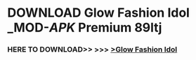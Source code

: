 # DOWNLOAD Glow Fashion Idol _MOD-_APK_ Premium  89ltj



<h3> HERE TO DOWNLOAD>> >>> <a href="https://rediregoooz.web.app?sq=Glow Fashion Idol">>Glow Fashion Idol </a></h3><br>


 
